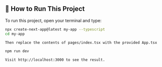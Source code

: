 ## 🚀 How to Run This Project

To run this project, open your terminal and type:

```bash
npx create-next-app@latest my-app --typescript
cd my-app

Then replace the contents of pages/index.tsx with the provided App.tsx code in this folder. After that, run:

npm run dev

Visit http://localhost:3000 to see the result.
```
